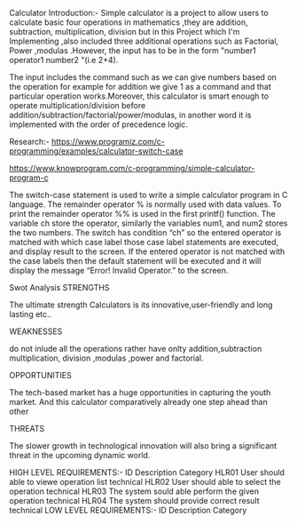 Calculator
Introduction:-
Simple calculator is a project to allow users to calculate basic four operations in mathematics ,they are addition, subtraction, multiplication, division but in this Project which I'm Implementing ,also included three additional operations such as Factorial, Power ,modulas .However, the input has to be in the form "number1 operator1 number2 "(i.e 2+4).

The input includes the command such as we can give numbers based on the operation for example for addition we give 1 as a command and that particular operation works.Moreover, this calculator is smart enough to operate multiplication/division before addition/subtraction/factorial/power/modulas, in another word it is implemented with the order of precedence logic.

Research:-
https://www.programiz.com/c-programming/examples/calculator-switch-case

https://www.knowprogram.com/c-programming/simple-calculator-program-c

The switch-case statement is used to write a simple calculator program in C language. The remainder operator % is normally used with data values. To print the remainder operator %% is used in the first printf() function. The variable ch store the operator, similarly the variables num1, and num2 stores the two numbers. The switch has condition “ch” so the entered operator is matched with which case label those case label statements are executed, and display result to the screen. If the entered operator is not matched with the case labels then the default statement will be executed and it will display the message “Error! Invalid Operator.” to the screen.

Swot Analysis
STRENGTHS

The ultimate strength Calculators is its innovative,user-friendly and long lasting etc..

WEAKNESSES

do not inlude all the operations rather have onlty addition,subtraction multiplication, division ,modulas ,power and factorial.

OPPORTUNITIES

The tech-based market has a huge opportunities in capturing the youth market. And this calculator comparatively already one step ahead than other

THREATS

The slower growth in technological innovation will also bring a significant threat in the upcoming dynamic world.

HIGH LEVEL REQUIREMENTS:-
ID	Description	Category
HLR01	User should able to viewe operation list	technical
HLR02	User should able to select the operation	technical
HLR03	The system sould able perform the given operation	technical
HLR04	The system should provide correct result	technical
LOW LEVEL REQUIREMENTS:-
ID	Description	Category
